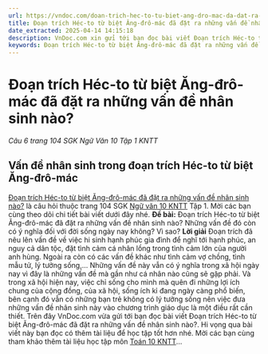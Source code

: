 ```yaml
---
url: https://vndoc.com/doan-trich-hec-to-tu-biet-ang-dro-mac-da-dat-ra-nhung-van-de-nhan-sinh-nao-281910
title: Đoạn trích Héc-to từ biệt Ăng-đrô-mác đã đặt ra những vấn đề nhân sinh nào? - Câu 6 trang 104 SGK Ngữ Văn 10 Tập 1 KNTT - VnDoc.com
date_extracted: 2025-04-14 14:15:18
description: VnDoc.com xin gửi tới bạn đọc bài viết Đoạn trích Héc-to từ biệt Ăng-đrô-mác đã đặt ra những vấn đề nhân sinh nào?. Mời bạn đọc cùng tham khảo.
keywords: Đoạn trích Héc-to từ biệt Ăng-đrô-mác đã đặt ra những vấn đề nhân sinh nào,những vấn đề nhân sinh trong Đoạn trích Héc-to từ biệt Ăng-đrô-mác,Héc-to từ biệt Ăng-đrô-mác,ngữ văn 10 KNTT,văn 10,ngữ văn 10 kết nối tri thức
---
```


# Đoạn trích Héc-to từ biệt Ăng-đrô-mác đã đặt ra những vấn đề nhân sinh nào?
_Câu 6 trang 104 SGK Ngữ Văn 10 Tập 1 KNTT_
## Vấn đề nhân sinh trong đoạn trích Héc-to từ biệt Ăng-đrô-mác
[Đoạn trích Héc-to từ biệt Ăng-đrô-mác đã đặt ra những vấn đề nhân sinh nào?](<https://vndoc.com/doan-trich-hec-to-tu-biet-ang-dro-mac-da-dat-ra-nhung-van-de-nhan-sinh-nao-281910>) là câu hỏi thuộc trang 104 SGK [Ngữ văn 10 KNTT](<https://vndoc.com/ngu-van-10-ket-noi-tri-thuc-tap1>) Tập 1. Mời các bạn cùng theo dõi chi tiết bài viết dưới đây nhé.
**Đề bài:** Đoạn trích Héc-to từ biệt Ăng-đrô-mác đã đặt ra những vấn đề nhân sinh nào? Những vấn đề đó còn có ý nghĩa đối với đời sống ngày nay không? Vì sao?
**Lời giải**
Đoạn trích đã nêu lên vấn đề về việc hi sinh hạnh phúc gia đình để nghĩ tới hạnh phúc, an nguy cả dân tộc, đặt tình cảm cá nhân lồng trong tình cảm lớn của người anh hùng. Ngoài ra còn có các vấn đề khác như tình cảm vợ chồng, tình mẫu tử, lý tưởng sống,…
Những vấn đề này vẫn có ý nghĩa trong xã hội ngày nay vì đây là những vấn đề mà gần như cá nhân nào cũng sẽ gặp phải. Và trong xã hội hiện nay, việc chỉ sống cho mình mà quên đi những lợi ích chung của cộng đồng, của xã hội, sống ích kỉ đang ngày càng phổ biến, bên cạnh đó vẫn có những bạn trẻ không có lý tưởng sống nên việc đưa những vấn đề nhân sinh này vào chương trình giáo dục là một điều rất cần thiết.
Trên đây VnDoc.com vừa gửi tới bạn đọc bài viết Đoạn trích Héc-to từ biệt Ăng-đrô-mác đã đặt ra những vấn đề nhân sinh nào?. Hi vọng qua bài viết này bạn đọc có thêm tài liệu để học tập tốt hơn nhé. Mời các bạn cùng tham khảo thêm tài liệu học tập môn [Toán 10 KNTT](<https://vndoc.com/toan-10-ket-noi-tri-thuc-tap1>)...
